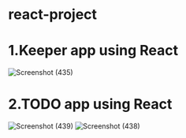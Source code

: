 # react-project
# 1.Keeper app using React
![Screenshot (435)](https://user-images.githubusercontent.com/48290911/153910224-e79e1150-6a3a-454c-9bcc-cea2d90368b4.png)
# 2.TODO app using React
![Screenshot (439)](https://user-images.githubusercontent.com/48290911/156039796-2bcb48e6-685c-4b2a-a477-016fae25fdd7.png)
![Screenshot (438)](https://user-images.githubusercontent.com/48290911/156039804-b2fadd22-c862-4f0c-b5fa-2410c9aa7847.png)
